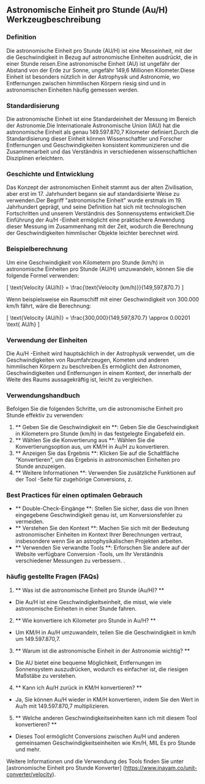 ## Astronomische Einheit pro Stunde (Au/H) Werkzeugbeschreibung

### Definition
Die astronomische Einheit pro Stunde (AU/H) ist eine Messeinheit, mit der die Geschwindigkeit in Bezug auf astronomische Einheiten ausdrückt, die in einer Stunde reisen.Eine astronomische Einheit (AU) ist ungefähr der Abstand von der Erde zur Sonne, ungefähr 149,6 Millionen Kilometer.Diese Einheit ist besonders nützlich in der Astrophysik und Astronomie, wo Entfernungen zwischen himmlischen Körpern riesig sind und in astronomischen Einheiten häufig gemessen werden.

### Standardisierung
Die astronomische Einheit ist eine Standardeinheit der Messung im Bereich der Astronomie.Die Internationale Astronomische Union (IAU) hat die astronomische Einheit als genau 149.597.870,7 Kilometer definiert.Durch die Standardisierung dieser Einheit können Wissenschaftler und Forscher Entfernungen und Geschwindigkeiten konsistent kommunizieren und die Zusammenarbeit und das Verständnis in verschiedenen wissenschaftlichen Disziplinen erleichtern.

### Geschichte und Entwicklung
Das Konzept der astronomischen Einheit stammt aus der alten Zivilisation, aber erst im 17. Jahrhundert begann sie auf standardisierte Weise zu verwenden.Der Begriff "astronomische Einheit" wurde erstmals im 19. Jahrhundert geprägt, und seine Definition hat sich mit technologischen Fortschritten und unserem Verständnis des Sonnensystems entwickelt.Die Einführung der Au/H -Einheit ermöglicht eine praktischere Anwendung dieser Messung im Zusammenhang mit der Zeit, wodurch die Berechnung der Geschwindigkeiten himmlischer Objekte leichter berechnet wird.

### Beispielberechnung
Um eine Geschwindigkeit von Kilometern pro Stunde (km/h) in astronomische Einheiten pro Stunde (AU/H) umzuwandeln, können Sie die folgende Formel verwenden:

\[ \text{Velocity (AU/h)} = \frac{\text{Velocity (km/h)}}{149,597,870.7} \]

Wenn beispielsweise ein Raumschiff mit einer Geschwindigkeit von 300.000 km/h fährt, wäre die Berechnung:

\[ \text{Velocity (AU/h)} = \frac{300,000}{149,597,870.7} \approx 0.00201 \text{ AU/h} \]

### Verwendung der Einheiten
Die Au/H -Einheit wird hauptsächlich in der Astrophysik verwendet, um die Geschwindigkeiten von Raumfahrzeugen, Kometen und anderen himmlischen Körpern zu beschreiben.Es ermöglicht den Astronomen, Geschwindigkeiten und Entfernungen in einem Kontext, der innerhalb der Weite des Raums aussagekräftig ist, leicht zu vergleichen.

### Verwendungshandbuch
Befolgen Sie die folgenden Schritte, um die astronomische Einheit pro Stunde effektiv zu verwenden:

1. ** Geben Sie die Geschwindigkeit ein **: Geben Sie die Geschwindigkeit in Kilometern pro Stunde (km/h) in das festgelegte Eingabefeld ein.
2. ** Wählen Sie die Konvertierung aus **: Wählen Sie die Konvertierungsoption aus, um KM/H in Au/H zu konvertieren.
3. ** Anzeigen Sie das Ergebnis **: Klicken Sie auf die Schaltfläche "Konvertieren", um das Ergebnis in astronomischen Einheiten pro Stunde anzuzeigen.
4. ** Weitere Informationen **: Verwenden Sie zusätzliche Funktionen auf der Tool -Seite für zugehörige Conversions, z.

### Best Practices für einen optimalen Gebrauch
- ** Double-Check-Eingänge **: Stellen Sie sicher, dass die von Ihnen eingegebene Geschwindigkeit genau ist, um Konversionsfehler zu vermeiden.
- ** Verstehen Sie den Kontext **: Machen Sie sich mit der Bedeutung astronomischer Einheiten im Kontext Ihrer Berechnungen vertraut, insbesondere wenn Sie an astrophysikalischen Projekten arbeiten.
- ** Verwenden Sie verwandte Tools **: Erforschen Sie andere auf der Website verfügbare Conversion -Tools, um Ihr Verständnis verschiedener Messungen zu verbessern.
.

### häufig gestellte Fragen (FAQs)

1. ** Was ist die astronomische Einheit pro Stunde (Au/H)? **
- Die Au/H ist eine Geschwindigkeitseinheit, die misst, wie viele astronomische Einheiten in einer Stunde fahren.

2. ** Wie konvertiere ich Kilometer pro Stunde in Au/H? **
- Um KM/H in Au/H umzuwandeln, teilen Sie die Geschwindigkeit in km/h um 149.597.870,7.

3. ** Warum ist die astronomische Einheit in der Astronomie wichtig? **
- Die AU bietet eine bequeme Möglichkeit, Entfernungen im Sonnensystem auszudrücken, wodurch es einfacher ist, die riesigen Maßstäbe zu verstehen.

4. ** Kann ich Au/H zurück in KM/H konvertieren? **
- Ja, Sie können Au/H wieder in KM/H konvertieren, indem Sie den Wert in Au/h mit 149.597.870,7 multiplizieren.

5. ** Welche anderen Geschwindigkeitseinheiten kann ich mit diesem Tool konvertieren? **
- Dieses Tool ermöglicht Conversions zwischen Au/H und anderen gemeinsamen Geschwindigkeitseinheiten wie Km/H, MIL Es pro Stunde und mehr.

Weitere Informationen und die Verwendung des Tools finden Sie unter [astronomische Einheit pro Stunde Konverter] (https://www.inayam.co/unit-converter/velocity).